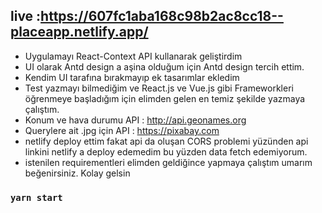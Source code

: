 


## live :https://607fc1aba168c98b2ac8cc18--placeapp.netlify.app/

 - Uygulamayı React-Context API kullanarak geliştirdim
 - UI olarak Antd design a aşina olduğum için Antd design tercih ettim.
 - Kendim UI tarafına bırakmayıp ek tasarımlar ekledim
 - Test yazmayı bilmediğim ve React.js ve Vue.js gibi Frameworkleri öğrenmeye başladığım için elimden gelen en temiz şekilde yazmaya çalıştım.
 - Konum ve hava durumu API : http://api.geonames.org
 - Querylere ait .jpg için API : https://pixabay.com
 - netlify deploy ettim fakat api da oluşan CORS problemi yüzünden api linkini netlify a deploy edemedim bu yüzden data fetch edemiyorum. 
 - istenilen requirementleri elimden geldiğince yapmaya çalıştım umarım beğenirsiniz. Kolay gelsin

 

### `yarn start`


